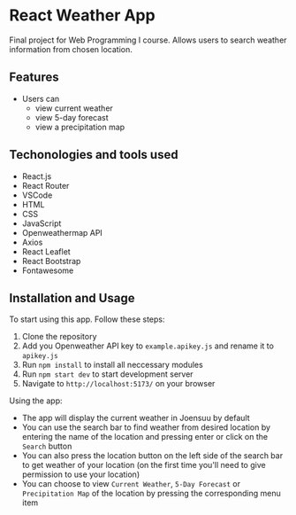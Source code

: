 # React Weather App
Final project for Web Programming I course. Allows users to search weather information from chosen location.

## Features
- Users can 
    - view current weather
    - view 5-day forecast
    - view a precipitation map

## Techonologies and tools used
- React.js
- React Router
- VSCode
- HTML
- CSS
- JavaScript
- Openweathermap API
- Axios
- React Leaflet
- React Bootstrap
- Fontawesome

## Installation and Usage
To start using this app. Follow these steps:
1. Clone the repository
2. Add you Openweather API key to ```example.apikey.js``` and rename it to ```apikey.js```
3. Run ```npm install``` to install all neccessary modules
4. Run ```npm start dev``` to start development server
5. Navigate to ```http://localhost:5173/``` on your browser

Using the app:
- The app will display the current weather in Joensuu by default
- You can use the search bar to find weather from desired location by entering the name of the location and pressing enter or click on the ```Search``` button
- You can also press the location button on the left side of the search bar to get weather of your location (on the first time you'll need to give permission to use your location)
- You can choose to view ```Current Weather```, ```5-Day Forecast``` or ```Precipitation Map``` of the location by pressing the corresponding menu item